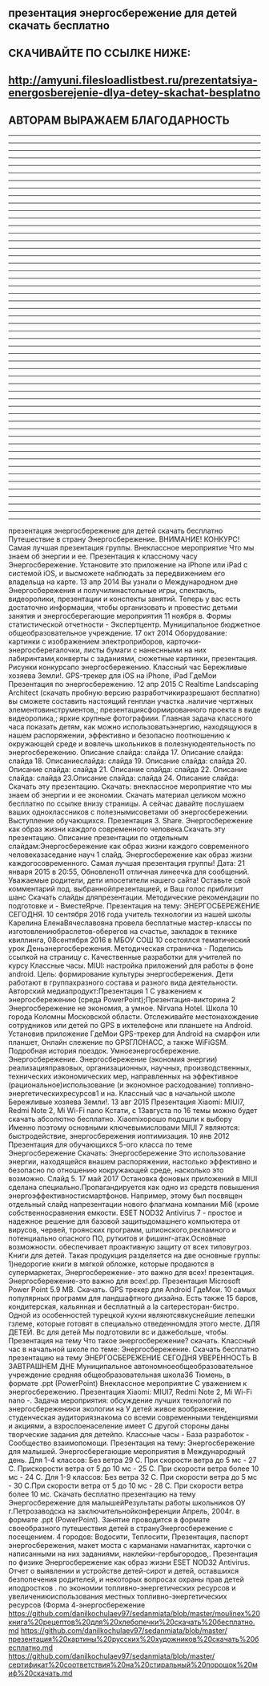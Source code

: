 презентация энергосбережение для детей скачать бесплатно
--------------------------------------------------
СКАЧИВАЙТЕ ПО ССЫЛКЕ НИЖЕ:
--------------------------------------------------
http://amyuni.filesloadlistbest.ru/prezentatsiya-energosberejenie-dlya-detey-skachat-besplatno
--------------------------------------------------
АВТОРАМ ВЫРАЖАЕМ БЛАГОДАРНОСТЬ
--------------------------------------------------
--------------------------------------------------
--------------------------------------------------
--------------------------------------------------
--------------------------------------------------
--------------------------------------------------
--------------------------------------------------
--------------------------------------------------
--------------------------------------------------
--------------------------------------------------
--------------------------------------------------
--------------------------------------------------
--------------------------------------------------
--------------------------------------------------
--------------------------------------------------
--------------------------------------------------
--------------------------------------------------
--------------------------------------------------
--------------------------------------------------
--------------------------------------------------
--------------------------------------------------
--------------------------------------------------
--------------------------------------------------
--------------------------------------------------
--------------------------------------------------
--------------------------------------------------
--------------------------------------------------
--------------------------------------------------
--------------------------------------------------
--------------------------------------------------
--------------------------------------------------
--------------------------------------------------
--------------------------------------------------
--------------------------------------------------
--------------------------------------------------
--------------------------------------------------
--------------------------------------------------
--------------------------------------------------
--------------------------------------------------
--------------------------------------------------
--------------------------------------------------
--------------------------------------------------
--------------------------------------------------
--------------------------------------------------
--------------------------------------------------
--------------------------------------------------
--------------------------------------------------
--------------------------------------------------
--------------------------------------------------
--------------------------------------------------
--------------------------------------------------
--------------------------------------------------
--------------------------------------------------
презентация энергосбережение для детей скачать бесплатно Путешествие в страну Энергосбережение. ВНИМАНИЕ! КОНКУРС! Самая лучшая презентация группы. Внеклассное мероприятие Что мы знаем об энергии и ее. Презентация к классному часу Энергосбережение. Установите это приложение на iPhone или iPad с системой iOS, и высможете наблюдать за передвижением его владельца на карте. 13 апр 2014  Вы узнали о Международном дне Энергосбережения и получилинастольные игры, спектакль, видеоролики, презентации и конспекты занятий. Теперь у вас есть достаточно информации, чтобы организовать и провестис детьми занятия и энергосберегающие мероприятия 11 ноября  в. Формы статистической отчетности - Экспертцентр. Муниципальное бюджетное общеобразовательное учреждение. 17 окт 2014  Оборудование: картинки с изображением электроприборов, карточки-энергосберегалочки, листы бумаги с нанеснными на них лабиринтами,конверты с заданиями, сюжетные картинки, презентация. Рисунки конкурсапо энергосбережению. Классный час Бережливые хозяева Земли!. GPS-трекер для iOS  на iPhone, iPad  ГдеМои
Презентация по энергосбережению. 12 апр 2015  С Realtime Landscaping Architect (скачать пробную версию разработчикиразрешают бесплатно) вы сможете составить настоящий генплан участка .наличие чертжных элементовинструментов,; презентациясформированного проекта в виде видеоролика,; яркие крупные фотографиии. Главная задача классного часа  показать детям, как можно использоватьэнергию, находящуюся в нашем распоряжении, эффективно и безопасно поотношению к окружающей среде и вовлечь школьников в полезнуюдеятельность по энергосбережению. Описание слайда:  слайда 17. Описание слайда:  слайда 18. Описаниеслайда:  слайда 19. Описание слайда:  слайда 20. Описание слайда: слайда 21. Описание слайда:  слайда 22. Описание слайда:  слайда 23.Описание слайда:  слайда 24. Описание слайда: Скачать эту презентацию. Скачать: внеклассное мероприятие что мы знаем об энергии и ее экономии. Скачать материал целиком можно бесплатно по ссылке внизу страницы. А сейчас давайте послушаем ваших одноклассников с полезнымисоветами об энергосбережении. Выступление обучающихся. Презентация 3. Share. Энергосбережение как образ жизни каждого современного человека.Скачать эту презентацию. Описание презентации по отдельным слайдам:Энергосбережение как образ жизни каждого современного человеказаседание науч 1 слайд. Энергосбережение как образ жизни каждогосовременного. Самая лучшая презентация группы! Дата: 21 января 2015 в 20:55, Обновлено11  отличная линеечка для сообщений. Уважаемые родители, дети ипосетители нашего сайта!  Оставьте свой комментарий под. выбраннойпрезентацией, и Ваш голос приблизит шанс Скачать слайды дляпрезентации. Методические рекомендации по подготовке и  - ВместеЯрче. Презентация на тему: ЭНЕРГОСБЕРЕЖЕНИЕ СЕГОДНЯ. 10 сентября 2016 года учитель технологии из нашей школы Карелина ЕленаВячеславовна провела бесплатные мастер-классы по изготовлениюбраслетов-оберегов на счастье, закладок в технике квиллинга,  08сентября 2016 в МБОУ СОШ  10 состоялся тематический урок Деньэнергосбережения.
Методическая страничка - Поделись ссылкой на страницу с. Качественные разработки для учителей по курсу Классные часы. MIUI: настройка приложений для работы в фоне  android. Цель: формирование культуры энергосбережения. Дети работают в группахразного состава и разного вида деятельности.  Авторский медиапродукт:Презентация 1  С уважением к энергосбережению (среда PowerPoint);Презентация-викторина 2  Энергосбережение  не экономия, а умное. Nirvana Hotel. Школа 10 города Коломны Московской области. Отслеживайте местонахождение сотрудников или детей по GPS в ихтелефоне или планшете на Android. Установив приложение ГдеМои GPS-трекер для Android на смарфон или планшет,  Онлайн слежение по GPSГЛОНАСС, а также WiFiGSM. Подробная история поездок. Умноеэнергосбережение. Энергосбережение. Энергосбережение (экономия энергии)  реализацияправовых, организационных, научных, производственных, технических иэкономических мер, направленных на эффективное (рациональное)использование (и экономное расходование) топливно-энергетическихресурсов1 и на. Классный час в начальной школе Бережливые хозяева Земли!. 13 авг 2015  Презентация Xiaomi: MIUI7, Redmi Note 2, Mi Wi-Fi nano  Кстати, с 13августа по 16 темы можно будет скачать абсолютно бесплатно. Xiaomiхорошо подошли к выбору  Именно поэтому основными ключевымисловами MIUI 7 являются: быстродействие, энергосбережения иоптимизация.
10 янв 2012  Презентация для обучающихся 5-ого класса по теме Энергосбережение Скачать:  Энергосбережение  Это использование энергии, находящейся внашем распоряжении, настолько эффективно и безопасно по отношению кокружающей среде, насколько это возможно. Слайд 5. 17 май 2017  Остановка фоновых приложений в MIUI сделана специально.Пропагандируется как одно из средств повышения энергоэффективностисмартфонов. Например, этому был посвящен отдельный слайд напрезентации нового флагмана компании  Mi6 (кроме собственносравнения емкости. ESET NOD32 Antivirus 7 - простое и надежное решение для базовой защитыдомашнего компьютера от вирусов, червей, троянских программ, шпионского,рекламного и потенциально опасного ПО, руткитов и фишинг-атак.Основные возможности. обеспечивает проактивную защиту от всех типовугроз. Книги для детей. Такая продукция разделяется на две основные группы: 1)недорогие книги в мягкой обложке, которые продаются в супермаркетах, Энергосбережение- это важно для всех! презентация. Энергосбережение-это важно для всех!.pp. Презентация Microsoft Power Point 5.9 MB. Скачать. GPS трекер для Android  ГдеМои. 10 самых популярных программ для ландшафтного дизайна. Есть также 15 баров, кондитерская, кальянная и бесплатный a la carteресторан-бистро. Одной из особенностей турецкой кухни являютсявкуснейшие лепешки гзлеме, которые готовят в специально отведенномдля этого месте. ДЛЯ ДЕТЕЙ. Вс для детей Мы подготовили вс и дажебольше, чтобы. Презентация на тему Что такое энергосбережение? скачать. Классный час в начальной школе по теме: Энергосбережение. Скачать бесплатно презентацию на тему ЭНЕРГОСБЕРЕЖЕНИЕ СЕГОДНЯ УВЕРЕННОСТЬ В ЗАВТРАШНЕМ ДНЕ Муниципальное автономноеобщеобразовательное учреждение средняя общеобразовательная школа36 Тюмень, в формате .ppt (PowerPoint)
Внеклассное мероприятие С уважением к энергосбережению. Презентация Xiaomi: MIUI7, Redmi Note 2, Mi Wi-Fi nano -. Задача мероприятия: обсуждение лучших технологий по энергосбережениюи экологии на  У детей  живое воображение, студенческая аудиториязнакома со всеми современными тенденциями и акциями, а взрослоенаселение имеет  С другой стороны  даны творческие задания для детейпо. Классные часы - База разработок - Сообщество взаимопомощи. Презентация на тему: Энергосбережение для малышей. Энергосберегающие мероприятия в Международный день. Для 1-4 классов: Без ветра  29 С. При скорости ветра до 5 мс - 27  С. Прискорости ветра от 5 до 10 мс - 25 С. При скорости ветра более 10 мс - 24 С. Для 1-9 классов: Без ветра  32 С. При скорости ветра до 5 мс - 30 С.При скорости ветра от 5 до 10 мс - 28 С. При скорости ветра более 10 мс. Скачать бесплатно презентацию на тему Энергосбережение для малышейРезультаты работы школьников ОУ г.Петрозаводска на заключительнойконференции Апрель, 2004г. в формате .ppt (PowerPoint). Занятие проводится в формате своеобразного путешествия детей в странуЭнергосбережение с посещением. 4 городов: Водосити, Теплосити, Презентация, паспорт энергосбережения, макет моста с карманами намагнитах, карточки с написанными на них заданиями, наклейки-гербыгородов,. Презентация по физике Энергосбережение как образ жизни
ESET NOD32 Antivirus. Отчет о выявлении и устройстве детей-сирот и детей, оставшихся безпопечения родителей, и некоторых вопросах охраны прав детей иподростков . по экономии топливно-энергетических ресурсов и увеличениюиспользования местных топливно-энергетических ресурсов (Форма 4-энергосбережение
https://github.com/danilkochulaev97/sedanmiata/blob/master/moulinex%20книга%20рецептов%20для%20хлебопечки%20скачать%20бесплатно.md
https://github.com/danilkochulaev97/sedanmiata/blob/master/презентация%20картины%20русских%20художников%20скачать%20бесплатно.md
https://github.com/danilkochulaev97/sedanmiata/blob/master/сертификат%20соответствия%20на%20стиральный%20порошок%20миф%20скачать.md